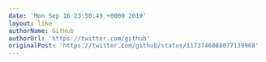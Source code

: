 ```yaml
---
date: 'Mon Sep 16 23:50:49 +0000 2019'
layout: like
authorName: GitHub
authorUrl: 'https://twitter.com/github'
originalPost: 'https://twitter.com/github/status/1173746088077139968'
---
```

